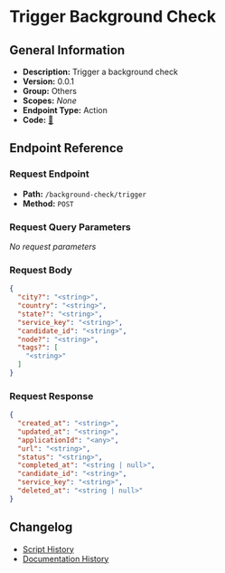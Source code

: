 # Trigger Background Check

## General Information

- **Description:** Trigger a background check
- **Version:** 0.0.1
- **Group:** Others
- **Scopes:** _None_
- **Endpoint Type:** Action
- **Code:** [🔗](https://github.com/NangoHQ/integration-templates/tree/main/integrations/checkr-partner/actions/trigger-background-check.ts)


## Endpoint Reference

### Request Endpoint

- **Path:** `/background-check/trigger`
- **Method:** `POST`

### Request Query Parameters

_No request parameters_

### Request Body

```json
{
  "city?": "<string>",
  "country": "<string>",
  "state?": "<string>",
  "service_key": "<string>",
  "candidate_id": "<string>",
  "node?": "<string>",
  "tags?": [
    "<string>"
  ]
}
```

### Request Response

```json
{
  "created_at": "<string>",
  "updated_at": "<string>",
  "applicationId": "<any>",
  "url": "<string>",
  "status": "<string>",
  "completed_at": "<string | null>",
  "candidate_id": "<string>",
  "service_key": "<string>",
  "deleted_at": "<string | null>"
}
```

## Changelog

- [Script History](https://github.com/NangoHQ/integration-templates/commits/main/integrations/checkr-partner/actions/trigger-background-check.ts)
- [Documentation History](https://github.com/NangoHQ/integration-templates/commits/main/integrations/checkr-partner/actions/trigger-background-check.md)

<!-- END  GENERATED CONTENT -->

